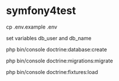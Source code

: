 # symfony4test

cp .env.example .env

set variables db_user and db_name

php bin/console doctrine:database:create

php bin/console doctrine:migrations:migrate

php bin/console doctrine:fixtures:load